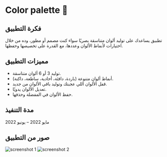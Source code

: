 # Color palette 🎨

## فكرة التطبيق
تطبيق يساعدك على توليد ألوان متناسقة بصريًا سواء كنت مصمم أو مطور، وده من خلال اختيارات لأنماط الألوان وعددها، مع القدرة على تخصيصها وحفظها.

## مميزات التطبيق
- توليد 3 أو 6 ألوان متناسقة.
- أنماط ألوان متنوعة (باردة، دافئة، أحادية، ساطعة، داكنة).
- قفل الألوان اللي عجبتك وتوليد باقي الألوان من جديد.
- تعديل الألوان يدويًا.
- حفظ الألوان في المفضلة وحذفها.


## مدة التنفيذ
مايو 2022 – يونيو 2022

## صور من التطبيق
![screenshot 1](screenshots/color1.png)
![screenshot 2](screenshots/color2.png)

